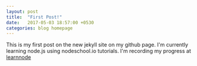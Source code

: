 ```yaml
---
layout: post
title:  "First Post!"
date:   2017-05-03 18:57:00 +0530
categories: blog homepage
---
```


This is my first post on the new jekyll site on my github page. I'm currently learning node.js using nodeschool.io tutorials. I'm recording my progress at [learnnode]

[learnnode]: https://github.com/abhishekmishra/learnnode